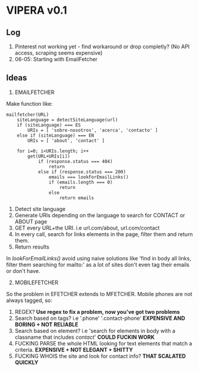VIPERA v0.1
==========

## Log

1. Pinterest not working yet - find workaround or drop completly? (No API access, scraping seems expensive)
1. 06-05: Starting with EmailFetcher

## Ideas

1. EMAILFETCHER

Make function like:

```
mailfetcher(URL)
    siteLanguage = detectSiteLanguage(url)
    if (siteLanguage) === ES
        URIs = [ 'sobre-nosotros', 'acerca', 'contacto' ]
    else if (siteLanguage) === EN    
        URIs = [ 'about', 'contact' ]

    for i=0; i<URIs.length; i++
        get(URL+URIs[i])
            if (response.status === 404)
                return
            else if (response.status === 200)
                emails === lookForEmailLinks()
                if (emails.length === 0)
                    return
                else
                    return emails 
```

1. Detect site language
1. Generate URIs depending on the language to search for CONTACT or ABOUT page
1. GET every URL+the URI. i.e url.com/about, url.com/contact
1. In every call, search for links elements in the page, filter them and return them.
1. Return results

In _lookForEmailLinks()_ avoid using naive solutions like 'find in body all links, filter them searching for mailto:' as a lot of sites don't even tag their emails or don't have.

2. MOBILEFETCHER

So the problem in EFETCHER extends to MFETCHER. Mobile phones are not always tagged, so:

1. REGEX? __Use regex to fix a problem, now you've got two problems__
1. Search based on tags? i.e '.phone' '.contact-phone' __EXPENSIVE AND BORING + NOT RELIABLE__
1. Search based on element? i.e 'search for elements in body with a classname that includes _contact_' __COULD FUCKIN WORK__
1. FUCKING PARSE the whole HTML looking for text elements that match a criteria. __EXPENSIVE + NOT ELEGANT + SHITTY__
1. FUCKING WHOIS the site and look for contact info? __THAT SCALATED QUICKLY__
